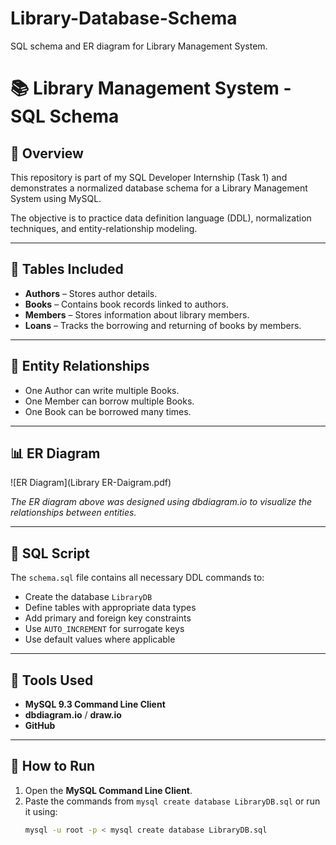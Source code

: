 # Library-Database-Schema
SQL schema and ER diagram for Library Management System.

# 📚 Library Management System - SQL Schema

## 📌 Overview
This repository is part of my SQL Developer Internship (Task 1) and demonstrates a normalized database schema for a Library Management System using MySQL.

The objective is to practice data definition language (DDL), normalization techniques, and entity-relationship modeling.

---

## 🧱 Tables Included

- **Authors** – Stores author details.
- **Books** – Contains book records linked to authors.
- **Members** – Stores information about library members.
- **Loans** – Tracks the borrowing and returning of books by members.

---

## 🔗 Entity Relationships

- One Author can write multiple Books.  
- One Member can borrow multiple Books.  
- One Book can be borrowed many times.

---

## 📊 ER Diagram

![ER Diagram](Library ER-Daigram.pdf)

*The ER diagram above was designed using dbdiagram.io to visualize the relationships between entities.*

---

## 🧾 SQL Script

The `schema.sql` file contains all necessary DDL commands to:
- Create the database `LibraryDB`
- Define tables with appropriate data types
- Add primary and foreign key constraints
- Use `AUTO_INCREMENT` for surrogate keys
- Use default values where applicable

---

## 🧰 Tools Used

- **MySQL 9.3 Command Line Client**
- **dbdiagram.io** / **draw.io**
- **GitHub**

---

## 🧪 How to Run

1. Open the **MySQL Command Line Client**.
2. Paste the commands from `mysql create database LibraryDB.sql` or run it using:
   ```bash
   mysql -u root -p < mysql create database LibraryDB.sql

